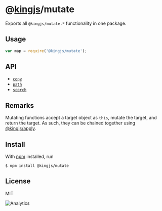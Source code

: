 # @[kingjs](https://www.npmjs.com/package/kingjs)/mutate
Exports all `@kingjs/mutate.*` functionality in one package.
## Usage
```js
var map = require('@kingjs/mutate');
```
## API
- [`copy`][copy]
- [`path`][path]
- [`scorch`][scorch]
## Remarks
Mutating functions accept a target object as `this`, mutate the target, and return the target. As such, they can be chained together using [@kingjs/apply](https://www.npmjs.com/package/@kingjs/apply).
## Install
With [npm](https://npmjs.org/) installed, run
```
$ npm install @kingjs/mutate
```
## License
MIT

![Analytics](https://analytics.kingjs.net/mutate)

  [copy]: https://www.npmjs.com/package/@kingjs/mutate.copy
  [path]: https://www.npmjs.com/package/@kingjs/mutate.path
  [scorch]: https://www.npmjs.com/package/@kingjs/mutate.scorch